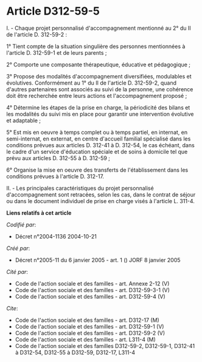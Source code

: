 # Article D312-59-5

I. - Chaque projet personnalisé d'accompagnement mentionné au 2° du II de l'article D. 312-59-2 :

1° Tient compte de la situation singulière des personnes mentionnées à l'article D. 312-59-1 et de leurs parents ;

2° Comporte une composante thérapeutique, éducative et pédagogique ;

3° Propose des modalités d'accompagnement diversifiées, modulables et évolutives. Conformément au 1° du II de l'article D.
312-59-2, quand d'autres partenaires sont associés au suivi de la personne, une cohérence doit être recherchée entre leurs
actions et l'accompagnement proposé ;

4° Détermine les étapes de la prise en charge, la périodicité des bilans et les modalités du suivi mis en place pour garantir
une intervention évolutive et adaptable ;

5° Est mis en oeuvre à temps complet ou à temps partiel, en internat, en semi-internat, en externat, en centre d'accueil
familial spécialisé dans les conditions prévues aux articles D. 312-41 à D. 312-54, le cas échéant, dans le cadre d'un
service d'éducation spéciale et de soins à domicile tel que prévu aux articles D. 312-55 à D. 312-59 ;

6° Organise la mise en oeuvre des transferts de l'établissement dans les conditions prévues à l'article D. 312-17.

II. - Les principales caractéristiques du projet personnalisé d'accompagnement sont retracées, selon les cas, dans le contrat
de séjour ou dans le document individuel de prise en charge visés à l'article L. 311-4.

**Liens relatifs à cet article**

_Codifié par_:

  - Décret n°2004-1136 2004-10-21

_Créé par_:

  - Décret n°2005-11 du 6 janvier 2005 - art. 1 () JORF 8 janvier 2005

_Cité par_:

  - Code de l'action sociale et des familles - art. Annexe 2-12 (V)
  - Code de l'action sociale et des familles - art. D312-59-3-1 (V)
  - Code de l'action sociale et des familles - art. D312-59-4 (V)

_Cite_:

  - Code de l'action sociale et des familles - art. D312-17 (M)
  - Code de l'action sociale et des familles - art. D312-59-1 (V)
  - Code de l'action sociale et des familles - art. D312-59-2 (V)
  - Code de l'action sociale et des familles - art. L311-4 (M)
  - Code de l'action sociale et des familles D312-59-2, D312-59-1, D312-41 à D312-54, D312-55 à D312-59, D312-17, L311-4
